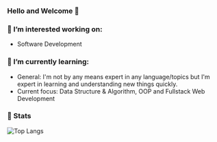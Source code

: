 ### Hello and Welcome 👋

### 🔭 I’m interested working on:
- Software Development

### 🌱 I’m currently learning:
- General: I'm not by any means expert in any language/topics but I'm expert in learning and understanding new things quickly.
- Current focus: Data Structure & Algorithm, OOP and Fullstack Web Development
  
### 🚀 Stats 
<!-- <img src="https://github-readme-stats-blue-phi-76.vercel.app/api/top-langs?username=luhamoza&layout=compact&theme=aura_dark&count_private=true&hide_border=true&bg_color=0d1117" alt="Top Langs">-->
<img src="https://github-readme-stats.vercel.app/api/top-langs/?username=luhamoza&layout=compact&theme=onedark&count_private=true&hide_border=true&bg_color=0d1117" alt="Top Langs"> 

